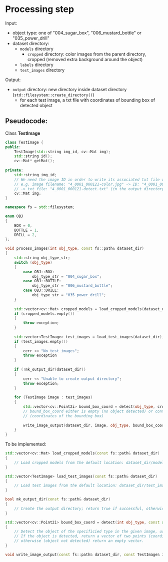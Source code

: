 # Processing step

Input:
- object type: one of "004_sugar_box", "006_mustard_bottle" or "035_power_drill"
- dataset directory:
    - `models` directory
        - `cropped` directory: color images from the parent directory, cropped (removed extra background around the object)
    - `labels` directory
    - `test_images` directory

Output:
- `output` directory: new directory inside dataset directory (`std::filesystem::create_directory()`)
    - for each test image, a txt file with coordinates of bounding box of detected object

## Pseudocode:

Class **TestImage**
```cpp
class TestImage {
public:
    TestImage(std::string img_id, cv::Mat img);
    std::string id();
    cv::Mat* getMat();
    
private:
    std::string img_id;
    // We need the image ID in order to write its associated txt file with the output of the detector
    // e.g. image filename: "4_0001_000121-color.jpg" -> ID: "4_0001_000121"
    // -> txt file: "4_0001_000121-detect.txt" (in the output directory)
    cv::Mat img;
}
```


```cpp
namespace fs = std::filesystem;

enum OBJ
{
    BOX = 0,
    BOTTLE = 1,
    DRILL = 2,
};

void process_images(int obj_type, const fs::path& dataset_dir)
{
    std::string obj_type_str;
    switch (obj_type)
    {
        case OBJ::BOX:
            obj_type_str = "004_sugar_box";
        case OBJ::BOTTLE:
            obj_type_str = "006_mustard_bottle";
        case OBJ::DRILL:
            obj_type_str = "035_power_drill";
    }
    
    std::vector<cv::Mat> cropped_models = load_cropped_models(dataset_dir);
    if (cropped_models.empty())
    {
        throw exception;
    }
    
    std::vector<TestImage> test_images = load_test_images(dataset_dir);
    if (test_images.empty())
    {
        cerr << "No test images";
        throw exception
    }
    
    if (!mk_output_dir(dataset_dir))
    {
        cerr << "Unable to create output directory";
        throw exception;
    }
    
    for (TestImage image : test_images)
    {
        std::vector<cv::Point2i> bound_box_coord = detect(obj_type, cropped_models, image);
        // bound_box_coord either is empty (no object detected) or contains to points
        // (coordinates of the bounding box)
        
        write_image_output(dataset_dir, image, obj_type, bound_box_coord);
    }
}
```

To be implemented:
```cpp
std::vector<cv::Mat> load_cropped_models(const fs::path& dataset_dir)
{
    // Load cropped models from the default location: dataset_dir/models/cropped/
}

std::vector<TestImage> load_test_images(const fs::path& dataset_dir)
{
    // Load test images from the default location: dataset_dir/test_images/
}

bool mk_output_dir(const fs::path& dataset_dir)
{
    // Create the output directory; return true if successful, otherwise return false
}

std::vector<cv::Point2i> bound_box_coord = detect(int obj_type, const std::vector<cv::Mat>& cropped_models, const TestImage& image)
{
    // Detect the object of the specificied type in the given image, using the provided models.
    // If the object is detected, return a vector of two points (coordinates of the bounding box);
    // otherwise (object not detected) return an empty vector.
}

void write_image_output(const fs::path& dataset_dir, const TestImage& image, int obj_type, const std::vector<cv::Point2i>& bound_box_coord)
```

